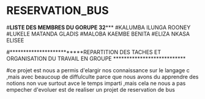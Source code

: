 # RESERVATION_BUS

#**************************LISTE DES MEMBRES DU GORUPE 32*****************************
#KALUMBA ILUNGA ROONEY
#LUKELE MATANDA GLADIS
#MALOBA KAEMBE BENITA
#ELIZA NKASA ELISEE



#**************************REPARTITION DES TACHES ET ORGANISATION DU TRAVAIL EN GROUPE ***************************

#ce projet est nous a permis d'elargir nos connaissance sur le langage c ,mais avec beaucoup de diffulculte parce que nous avons du apprendre des 
notions non vue surtout avce le temps imparti ,mais cela ne nous a pas empecher d'evoluer est de realiser un projet de reservation de bus 

